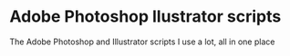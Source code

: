 Adobe Photoshop llustrator scripts
===================================

The Adobe Photoshop and Illustrator scripts I use a lot, all in one place
